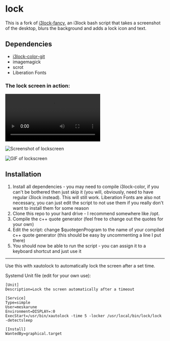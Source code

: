 lock
============

This is a fork of [i3lock-fancy](https://github.com/meskarune/i3lock-fancy), an i3lock bash script that takes a screenshot of the desktop, blurs the background and adds a lock icon and text.

Dependencies
------------
* [i3lock-color-git](https://github.com/eBrnd/i3lock-color)
* imagemagick
* scrot
* Liberation Fonts

###         The lock screen in action:

![lockscreen video](https://raw.githubusercontent.com/expectocode/lock/master/demonstrations/lockquotes.mp4)

![Screenshot of lockscreen](https://raw.githubusercontent.com/expectocode/lock/master/demonstrations/screenshot.png)

![GIF of lockscreen](https://raw.githubusercontent.com/expectocode/lock/master/demonstrations/optimized_demo.gif)

Installation
------------
1. Install all dependencies - you may need to compile i3lock-color, if you can't be bothered then just skip it (you will, obviously, need to have regular i3lock instead). This will still work. Liberation Fonts are also not necessary, you can just edit the script to not use them if you really don't want to install them for some reason
2. Clone this repo to your hard drive - I recommend somewhere like /opt.
3. Compile the c++ quote generator (feel free to change out the quotes for your own)
4. Edit the script: change $quotegenProgram to the name of your compiled c++ quote generator (this should be easy by uncommenting a line I put there)
5. You should now be able to run the script - you can assign it to a keyboard shortcut and just use it


------------
 
Use this with xautolock to automatically lock the screen after a set time.

Systemd Unit file (edit for your own use):

    [Unit]
    Description=Lock the screen automatically after a timeout
    
    [Service]
    Type=simple
    User=meskarune
    Environment=DISPLAY=:0
    ExecStart=/usr/bin/xautolock -time 5 -locker /usr/local/bin/lock/lock -detectsleep
    
    [Install]
    WantedBy=graphical.target
